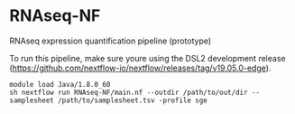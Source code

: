 # RNAseq-NF
RNAseq expression quantification pipeline (prototype)

To run this pipeline, make sure youre using the DSL2 development release (https://github.com/nextflow-io/nextflow/releases/tag/v19.05.0-edge).


```
module load Java/1.8.0_60
sh nextflow run RNAseq-NF/main.nf --outdir /path/to/out/dir --samplesheet /path/to/samplesheet.tsv -profile sge
```

